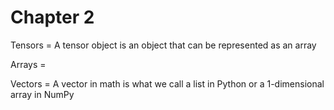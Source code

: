 # Chapter 2
Tensors = A tensor object is an object that can be represented as an array

Arrays =

Vectors = A vector in math is what we call a list in Python or a 1-dimensional array in NumPy


